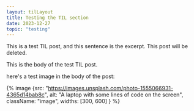 ```yaml
---
layout: tilLayout
title: Testing the TIL section
date: 2023-12-27
topic: "testing"
---
```


This is a test TIL post, and this sentence is the excerpt. This post will be deleted.

<!-- excerpt -->

This is the body of the test TIL post.

here's a test image in the body of the post:

{% image {src: "https://images.unsplash.com/photo-1555066931-4365d14bab8c", alt: "A laptop with some lines of code on the screen", className: "image", widths: [300, 600] } %}
